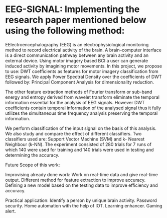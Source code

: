# EEG-SIGNAL: Implementing the research paper mentioned below using the following method:

EElectroencephalography (EEG) is an electrophysiological monitoring method to record
electrical activity of the brain. A brain–computer interface is a direct communication
pathway between any brain activity and an external device.
Using motor imagery based BCI a user can generate induced activity by imagining motor movements.
In this project, we propose to use:
DWT coefficients as features for motor imagery classification from EEG signals.
We apply Power Spectral Density over the coefficients of DWT followed by:
Principal Component Analysis for dimensionality reduction.

The other feature extraction methods of Fourier transform or sub-band energy and entropy
derived from wavelet transform eliminate the temporal information essential for the
analysis of EEG signals. However DWT coefficients contain temporal information of the
analysed signal thus it fully utilizes the simultaneous time frequency analysis preserving
the temporal information.

We perform classification of the input signal on the basis of
this analysis. We also study and compare the effect of different classifiers.
Two classifiers used are: Support Vector Machine (SVM) and k- Nearest Neighbour (k-NN).
The experiment consisted of 280 trials for 7 runs of which 140 were used for training
and 140 trials were used in testing and determining the accuracy.

Future Scope of this work:

Improvising already done work:
Work on real-time data and give real-time output.
Different method for feature extraction to improve accuracy.
Defining a new model based on the testing data to improve efficiency and accuracy.

Practical application:
Identify a person by unique brain activity. 
Password security. 
Home automation with the help of IOT. 
Learning enhancer. 
Gaming alert.
